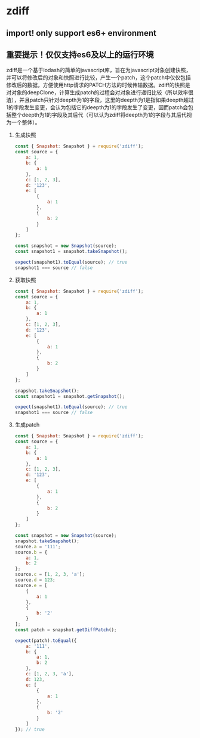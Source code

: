 # zdiff

## import! only support es6+ environment

## 重要提示！仅仅支持es6及以上的运行环境

zdiff是一个基于lodash的简单的javascript库，旨在为javascript对象创建快照，并可以将修改后的对象和快照进行比较，产生一个patch，这个patch中仅仅包括修改后的数据，方便使用http请求的PATCH方法的时候传输数据。zdiff的快照是对对象的deepClone，计算生成patch的过程会对对象进行递归比较（所以效率很渣），并且patch只针对deepth为1的字段，这里的deepth为1是指如果deepth超过1的字段发生变更，会认为包括它的deepth为1的字段发生了变更，因而patch会包括整个deepth为1的字段及其后代（可以认为zdiff将deepth为1的字段与其后代视为一个整体）。

1. 生成快照

   ```javascript
   const { Snapshot: Snapshot } = require('zdiff');
   const source = {
       a: 1,
       b: {
           a: 1
       },
       c: [1, 2, 3],
       d: '123',
       e: [
           {
               a: 1
           },
           {
               b: 2
           }
       ]
   };
   
   const snapshot = new Snapshot(source);
   const snapshot1 = snapshot.takeSnapshot();
   
   expect(snapshot1).toEqual(source); // true
   snapshot1 === source // false
   
   ```

2. 获取快照

   ```javascript
   const { Snapshot: Snapshot } = require('zdiff');
   const source = {
       a: 1,
       b: {
           a: 1
       },
       c: [1, 2, 3],
       d: '123',
       e: [
           {
               a: 1
           },
           {
               b: 2
           }
       ]
   };
   
   snapshot.takeSnapshot();
   const snapshot1 = snapshot.getSnapshot();
   
   expect(snapshot1).toEqual(source); // true
   snapshot1 === source // false
   ```

3. 生成patch

   ```javascript
   const { Snapshot: Snapshot } = require('zdiff');
   const source = {
       a: 1,
       b: {
           a: 1
       },
       c: [1, 2, 3],
       d: '123',
       e: [
           {
               a: 1
           },
           {
               b: 2
           }
       ]
   };
   
   const snapshot = new Snapshot(source);
   snapshot.takeSnapshot();
   source.a = '111';
   source.b = {
       a: 1,
       b: 2
   };
   source.c = [1, 2, 3, 'a'];
   source.d = 123;
   source.e = [
       {
           a: 1
       },
       {
           b: '2'
       }
   ];
   const patch = snapshot.getDiffPatch();
   
   expect(patch).toEqual({
       a: '111',
       b: {
           a: 1,
           b: 2
       },
       c: [1, 2, 3, 'a'],
       d: 123,
       e: [
           {
               a: 1
           },
           {
               b: '2'
           }
       ]
   }); // true
   ```
